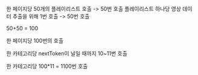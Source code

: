 한 페이지당 50개의 플레이리스트 호출 -> 50번 호출
플레이리스트 하나당 영상 데이터 추출을 위해 1번 호출 -> 50번 호출

50+50 = 100

한 페이지당 100번의 호출

한 카테고리당 nextToken이 널일 때까지 10~11번 호출

한 카테고리당 100*11 = 1100번 호출
